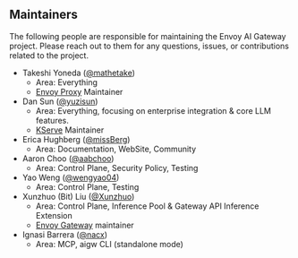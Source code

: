 
## Maintainers
The following people are responsible for maintaining the Envoy AI Gateway project.
Please reach out to them for any questions, issues, or contributions related to the project.

* Takeshi Yoneda ([@mathetake](https://github.com/mathetake))
  * Area: Everything
  * [Envoy Proxy](https://github.com/envoyproxy/envoy) Maintainer
* Dan Sun ([@yuzisun](https://github.com/yuzisun))
  * Area: Everything, focusing on enterprise integration & core LLM features.
  * [KServe](https://github.com/kserve/kserve) Maintainer
* Erica Hughberg ([@missBerg](https://github.com/missBerg))
  * Area: Documentation, WebSite, Community
* Aaron Choo ([@aabchoo](https://github.com/aabchoo))
  * Area: Control Plane, Security Policy, Testing
* Yao Weng ([@wengyao04](https://github.com/wengyao04))
  * Area: Control Plane, Testing
* Xunzhuo (Bit) Liu ([@Xunzhuo](https://github.com/Xunzhuo))
  * Area: Control Plane, Inference Pool & Gateway API Inference Extension
  * [Envoy Gateway](https://github.com/envoyproxy/gateway) maintainer
* Ignasi Barrera ([@nacx](https://github.com/nacx))
  * Area: MCP, aigw CLI (standalone mode)
